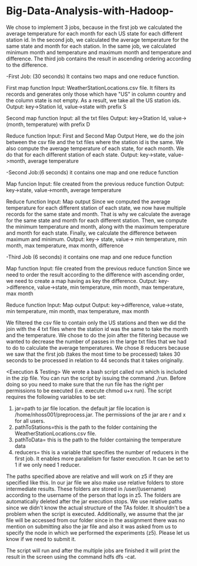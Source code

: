 # Big-Data-Analysis-with-Hadoop-



<Overall description of the mapreduce jobs>
We chose to implement 3 jobs, because in the first job we calculated the average temperature for each month for each US state for each different station id.
In the second job, we calculated the average temperature for the same state and month for each station. In the same job, we calculated minimum month and temperature
and maximum month and temperature and difference. The third job contains the result in ascending ordering according to the difference.  

-First Job: (30 seconds)
It contains two maps and one reduce function. 

First map function 
Input: WeatherStationLocations.csv file. 
It filters its records and generates only those which have "US" in column country and the column state is not empty. As a result, we take
all the US station ids. 
Output: key->Station Id, value->state with prefix S

Second map function
Input: all the txt files
Output: key->Station Id, value->(month, temperature) with prefix D

Reduce function
Input: First and Second Map Output
Here, we do the join between the csv file and the txt files where the station id is the same. We also compute the average temperature of
each state, for each month. We do that for each different station of each state. 
Output: key->state, value->month, average temperature

-Second Job:(6 seconds)
it contains one map and one reduce function

Map funcion
Input: file created from the previous reduce function
Output: key->state, value->month, average temperature

Reduce function
Input: Map output
Since we computed the average temperature for each different station of each state, we now have multiple records for the same state and month.
That is why we calculate the average for the same state and month for each different station. Then, we compute the minimum temperature and month,
along with the maximum temperature and month for each state. Finally, we calculate the difference between maximum and minimum.
Output: key-> state, value-> min temperature, min month, max temperature, max month, difference

-Third Job (6 seconds)
it contains one map and one reduce function

Map function
Input: file created from the previous reduce function
Since we need to order the result according to the difference with ascending order, we need to create a map having as key the difference.
Output: key->difference, value->state, min temperature, min month, max temperature, max month

Reduce function
Input: Map output
Output: key->difference, value->state, min temperature, min month, max temperature, max month

<Join>
We filtered the csv file to contain only the US stations and then we did the join with the 4 txt files where the station id was the same
to take the month and the temperature. We chose to do the join after the filtering because we wanted to decrease the number of passes in
the large txt files that we had to do to calculate the average temperatures. 

<Number of reducers> 
We chose 8 reducers because we saw that the first job (takes the most time to be processed) takes 30 seconds to be processed
in relation to 44 seconds that it takes originally. 

<Execution & Testing>
We wrote a bash script called run which is included in the zip file. You can run the script by issuing the command ./run. Before doing so you need
to make sure that the run file has the right per permissions to be executed (i.e. execute chmod u+x run).
The script requires the following variables to be set:
1) jar=path to jar file location. the default jar file location is /home/nhoss001/preprocess.jar. The permissions of the jar are r and x for all users.
2) pathToStations=this is the path to the folder containing the WeatherStationLocations.csv file.
3) pathToData= this is the path to the folder containing the temperature data
4) reducers= this is a variable that specifies the number of reducers in the first job. It enables more parallelism for faster execution. It can be set
to 1 if we only need 1 reducer.

The paths specified above are relative and will work on z5 if they are specified like this. In our jar file we also make use relative folders to
store intermediate results. These folders are stored in /user/(username) according to the username of the person that logs in z5. The folders are 
automatically deleted after the jar execution stops. We use relative paths since we didn't know the actual structure of the TAs folder. It shouldn't
be a problem when the script is executed. Additionally, we assume that the jar file will be accessed from our folder since in the assignment there
was no mention on submitting also the jar file and also it was asked from us to specify the node in which we performed the experiments (z5). 
Please let us know if we need to submit it.

The script will run and after the multiple jobs are finished it will print the result in the screen using the command hdfs dfs -cat.

